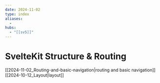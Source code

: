```yaml
---
date: 2024-11-02
type: index
aliases:
  -
hubs:
  - "[[sv5]]"
---
```


# SvelteKit Structure & Routing

[[2024-11-02_Routing-and-basic-navigation|routing and basic navigation]]
[[2024-10-12_Layout|layout]]
